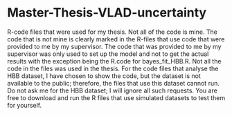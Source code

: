 # Master-Thesis-VLAD-uncertainty
R-code files that were used for my thesis.
Not all of the code is mine. The code that is not mine is clearly marked in the R-files that use code that were provided to me by my supervisor. 
The code that was provided to me by my supervisor was only used to set up the model and not to get the actual results with the exception being the R.code for bayes_fit_HBB.R. 
Not all the code in the files was used in the thesis.
For the code files that analyse the HBB dataset, I have chosen 
to show the code, but the dataset is not available to the public; therefore, the files that use this dataset cannot run.
Do not ask me for the HBB dataset; I will ignore all such requests. 
You are free to download and run the R files that use simulated datasets to test them for yourself. 
